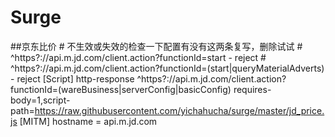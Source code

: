 # Surge

##京东比价
	# 不生效或失效的检查一下配置有没有这两条复写，删除试试
	# ^https?:\/\/api\.m\.jd.com\/client\.action\?functionId=start - reject
	# ^https?:\/\/api\.m\.jd.com\/client\.action\?functionId=(start|queryMaterialAdverts) - reject
	[Script]
	http-response ^https?://api\.m\.jd\.com/client\.action\?functionId=(wareBusiness|serverConfig|basicConfig) requires-body=1,script-path=https://raw.githubusercontent.com/yichahucha/surge/master/jd_price.js
	[MITM]
	hostname = api.m.jd.com
